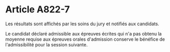 # Article A822-7

<p> 					Les résultats sont affichés par les soins du jury et notifiés aux candidats.</p><p>Le candidat déclaré admissible aux épreuves écrites qui n'a pas obtenu la moyenne requise aux épreuves orales d'admission conserve le bénéfice de l'admissibilité pour la session suivante.<br/></p>